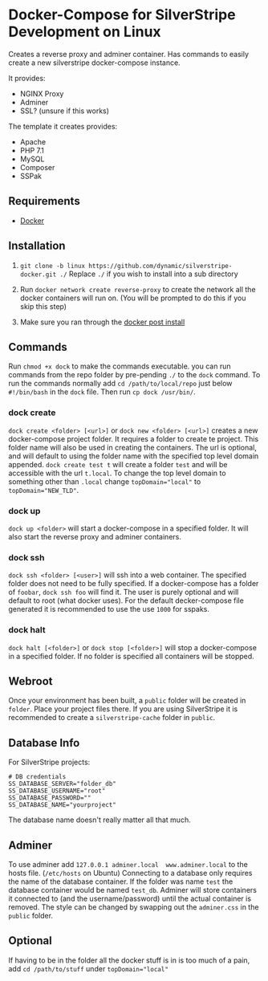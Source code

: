 # Docker-Compose for SilverStripe Development on Linux

Creates a reverse proxy and adminer container. Has commands to easily create a new silverstripe docker-compose instance.

It provides:
- NGINX Proxy
- Adminer
- SSL? (unsure if this works)

The template it creates provides:
- Apache
- PHP 7.1
- MySQL
- Composer
- SSPak

## Requirements

- [Docker](https://www.docker.com)

## Installation

1. `git clone -b linux https://github.com/dynamic/silverstripe-docker.git ./`
Replace `./` if you wish to install into a sub directory

2. Run `docker network create reverse-proxy` to create the network all the docker containers will run on. (You will be prompted to do this if you skip this step)

3. Make sure you ran through the [docker post install](https://docs.docker.com/engine/installation/linux/linux-postinstall/#manage-docker-as-a-non-root-user)

## Commands
Run `chmod +x dock` to make the commands executable.
you can run commands from the repo folder by pre-pending `./` to the `dock` command.
To run the commands normally add `cd /path/to/local/repo` just below `#!/bin/bash` in the `dock` file. Then run `cp dock /usr/bin/`.

### dock create
`dock create <folder> [<url>]` or `dock new <folder> [<url>]` creates a new docker-compose project folder. 
It requires a folder to create te project. This folder name will also be used in creating the containers.
The url is optional, and will default to using the folder name with the specified top level domain appended. `dock create test t` will create a folder `test` and will be accessible with the url `t.local`. To change the top level domain to something other than `.local` change `topDomain="local"` to `topDomain="NEW_TLD"`.

### dock up
`dock up <folder>` will start a docker-compose in a specified folder. It will also start the reverse proxy and adminer containers.

### dock ssh
`dock ssh <folder> [<user>]` will ssh into a web container. 
The specified folder does not need to be fully specified. If a docker-compose has a folder of `foobar`, `dock ssh foo` will find it.
The user is purely optional and will default to root (what docker uses). For the default decker-compose file generated it is recommended to use the use `1000` for sspaks.

### dock halt
`dock halt [<folder>]` or `dock stop [<folder>]` will stop a docker-compose in a specified folder.
If no folder is specified all containers will be stopped.


## Webroot

Once your environment has been built, a `public` folder will be created in `folder`. Place your project files there.
If you are using SilverStripe it is recommended to create a `silverstripe-cache` folder in `public`.

## Database Info

For SilverStripe projects:

```
# DB credentials
SS_DATABASE_SERVER="folder_db"
SS_DATABASE_USERNAME="root"
SS_DATABASE_PASSWORD=""
SS_DATABASE_NAME="yourproject"
```
The database name doesn't really matter all that much.

## Adminer
To use adminer add `127.0.0.1 adminer.local  www.adminer.local` to the hosts file. (`/etc/hosts` on Ubuntu)
Connecting to a database only requires the name of the database container. If the folder was name `test` the database container would be named `test_db`.
Adminer will store containers it connected to (and the username/password) until the actual container is removed.
The style can be changed by swapping out the `adminer.css` in the `public` folder.

## Optional
If having to be in the folder all the docker stuff is in is too much of a pain, add `cd /path/to/stuff` under `topDomain="local"`
